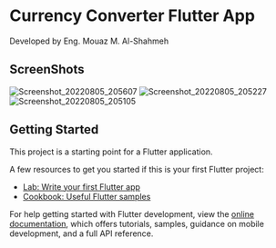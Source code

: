 # Currency Converter Flutter App

Developed by Eng. Mouaz M. Al-Shahmeh

## ScreenShots

![Screenshot_20220805_205607](https://user-images.githubusercontent.com/86870601/183134410-bb1807dc-e820-46db-bd26-a1f3a2c1f38b.png)
![Screenshot_20220805_205227](https://user-images.githubusercontent.com/86870601/183134426-ebe85006-b4fd-42b5-a1a5-c4b5985e12aa.png)
![Screenshot_20220805_205105](https://user-images.githubusercontent.com/86870601/183134428-59e32dae-88b6-40c8-bdb0-6d463af0e018.png)

## Getting Started

This project is a starting point for a Flutter application.

A few resources to get you started if this is your first Flutter project:

- [Lab: Write your first Flutter app](https://docs.flutter.dev/get-started/codelab)
- [Cookbook: Useful Flutter samples](https://docs.flutter.dev/cookbook)

For help getting started with Flutter development, view the
[online documentation](https://docs.flutter.dev/), which offers tutorials,
samples, guidance on mobile development, and a full API reference.
